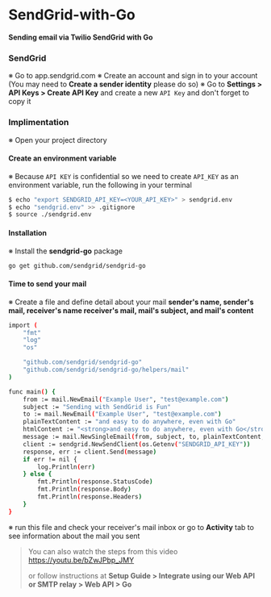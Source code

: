 # SendGrid-with-Go

**Sending email via Twilio SendGrid with Go**

### SendGrid
※ Go to app.sendgrid.com
※ Create an account and sign in to your account (You may need to **Create a sender identity** please do so)
※ Go to **Settings > API Keys > Create API Key** and create a new `API Key` and don't forget to copy it

### Implimentation
※ Open your project directory
#### Create an environment variable
※ Because `API KEY` is confidential so we need to create `API_KEY` as an environment variable, run the following in your terminal
```sh
$ echo "export SENDGRID_API_KEY=<YOUR_API_KEY>" > sendgrid.env
$ echo "sendgrid.env" >> .gitignore
$ source ./sendgrid.env
```
#### Installation
※ Install the **sendgrid-go** package
```sh
go get github.com/sendgrid/sendgrid-go 
```
#### Time to send your mail
※ Create a file and define detail about your mail
**sender's name, sender's mail, receiver's name receiver's mail, mail's subject, and mail's content**
```sh
import (
	"fmt"
	"log"
	"os"

	"github.com/sendgrid/sendgrid-go"
	"github.com/sendgrid/sendgrid-go/helpers/mail"
)

func main() {
	from := mail.NewEmail("Example User", "test@example.com")
	subject := "Sending with SendGrid is Fun"
	to := mail.NewEmail("Example User", "test@example.com")
	plainTextContent := "and easy to do anywhere, even with Go"
	htmlContent := "<strong>and easy to do anywhere, even with Go</strong>"
	message := mail.NewSingleEmail(from, subject, to, plainTextContent, htmlContent)
	client := sendgrid.NewSendClient(os.Getenv("SENDGRID_API_KEY"))
	response, err := client.Send(message)
	if err != nil {
		log.Println(err)
	} else {
		fmt.Println(response.StatusCode)
		fmt.Println(response.Body)
		fmt.Println(response.Headers)
	}
}
```

※ run this file and check your receiver's mail inbox or go to **Activity** tab to see information about the mail you sent

> You can also watch the steps from this video https://youtu.be/bZwJPbp_JMY
>
> or follow instructions at **Setup Guide > Integrate using our Web API or SMTP relay > Web API > Go**